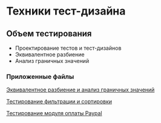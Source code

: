 # Техники тест-дизайна

## Объем тестирования

- Проектирование тестов и тест-дизайнов
- Эквивалентное разбиение
- Анализ граничных значений

### Приложенные файлы

[Эквивалентное разбиение и анализ граничных значений](https://docs.google.com/spreadsheets/d/1Q4Pf0OEWP-5LJBoF3koImDVj4wud-ooPAihi7y2rZU4/edit?usp=sharing)

[Тестирование фильтрации и сортировки](https://docs.google.com/spreadsheets/d/1oXCEBrL4TrEagju83MXeCcYi4PqPvP28rWBCX375FWI/edit?usp=sharing)

[Тестирование модуля оплаты Paypal](https://docs.google.com/spreadsheets/d/13VUXMOmMpA7mDXm6OPtim0b4ahyVHTqvDnqpNioVSmk/edit?usp=sharing)
